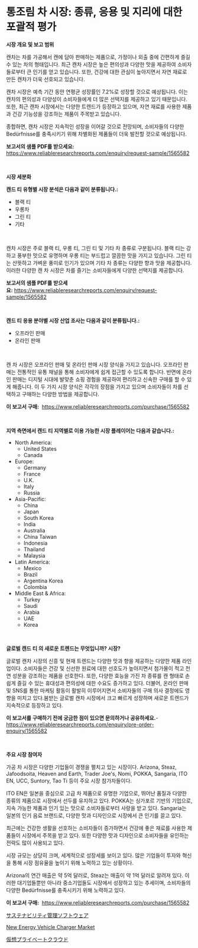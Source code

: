 <p><h1>통조림 차 시장: 종류, 응용 및 지리에 대한 포괄적 평가</h1></p><p><strong>시장 개요 및 보고 범위</strong></p>
<p><p>캔차는 차를 가공해서 캔에 담아 판매하는 제품으로, 가정이나 외출 중에 간편하게 즐길 수 있는 차의 형태입니다. 최근 캔차 시장은 높은 편의성과 다양한 맛을 제공하여 소비자들로부터 큰 인기를 얻고 있습니다. 또한, 건강에 대한 관심이 높아지면서 자연 재료로 만든 캔차가 더욱 선호되고 있습니다.</p><p>캔차 시장은 예측 기간 동안 연평균 성장률인 7.2%로 성장할 것으로 예상됩니다. 이는 캔차의 편의성과 다양성이 소비자들에게 더 많은 선택지를 제공하고 있기 때문입니다. 또한, 최근 캔차 시장에서는 다양한 트렌드가 등장하고 있으며, 자연 재료를 사용한 제품과 건강 기능성을 강조하는 제품이 주목받고 있습니다.</p><p>종합하면, 캔차 시장은 지속적인 성장을 이어갈 것으로 전망되며, 소비자들의 다양한 Bedürfnisse를 충족시키기 위해 차별화된 제품들이 더욱 발전할 것으로 예상됩니다.</p></p>
<p><strong>보고서의 샘플 PDF를 받으세요:</strong> <a href="https://www.reliableresearchreports.com/enquiry/request-sample/1565582">https://www.reliableresearchreports.com/enquiry/request-sample/1565582</a></p>
<p>&nbsp;</p>
<p><strong>시장 세분화</strong></p>
<p><strong>캔드 티 유형별 시장 분석은 다음과 같이 분류됩니다.:</strong></p>
<p><ul><li>블랙 티</li><li>우롱차</li><li>그린 티</li><li>기타</li></ul></p>
<p>&nbsp;</p>
<p><p>캔차 시장은 주로 블랙 티, 우롱 티, 그린 티 및 기타 차 종류로 구분됩니다. 블랙 티는 강하고 풍부한 맛으로 유명하며 우롱 티는 부드럽고 깔끔한 맛을 가지고 있습니다. 그린 티는 산뜻하고 가벼운 풍미로 인기가 있으며 기타 차 종류는 다양한 향과 맛을 제공합니다. 이러한 다양한 캔 차 시장은 차를 즐기는 소비자들에게 다양한 선택지를 제공합니다.</p></p>
<p><strong>보고서의 샘플 PDF를 받으세요:</strong>&nbsp;<a href="https://www.reliableresearchreports.com/enquiry/request-sample/1565582">https://www.reliableresearchreports.com/enquiry/request-sample/1565582</a></p>
<p>&nbsp;</p>
<p><strong> 캔드 티 응용 분야별 시장 산업 조사는 다음과 같이 분류됩니다.:</strong></p>
<p><ul><li>오프라인 판매</li><li>온라인 판매</li></ul></p>
<p>&nbsp;</p>
<p><p>캔 차 시장은 오프라인 판매 및 온라인 판매 시장 양식을 가지고 있습니다. 오프라인 판매는 전통적인 유통 채널을 통해 소비자에게 쉽게 접근할 수 있도록 합니다. 반면에 온라인 판매는 디지털 시대에 발맞춘 쇼핑 경험을 제공하여 편리하고 신속한 구매를 할 수 있게 해줍니다. 이 두 가지 시장 양식은 각각의 장점을 가지고 있으며 소비자들이 차를 선택하고 구매하는 다양한 방법을 제공합니다.</p></p>
<p><strong>이 보고서 구매:</strong>&nbsp; <a href="https://www.reliableresearchreports.com/purchase/1565582">https://www.reliableresearchreports.com/purchase/1565582</a></p>
<p>&nbsp;</p>
<p><strong>지역 측면에서 캔드 티 지역별로 이용 가능한 시장 플레이어는 다음과 같습니다.:</strong></p>
<p><ul>
    <li>
        North America:
        <ul>
            <li>United States</li>
            <li>Canada</li>
        </ul>
    </li>
    <li>
        Europe:
        <ul>
            <li>Germany</li>
            <li>France</li>
            <li>U.K.</li>
            <li>Italy</li>
            <li>Russia</li>
        </ul>
    </li>
    <li>
        Asia-Pacific:
        <ul>
            <li>China</li>
            <li>Japan</li>
            <li>South Korea</li>
            <li>India</li>
            <li>Australia</li>
            <li>China Taiwan</li>
            <li>Indonesia</li>
            <li>Thailand</li>
            <li>Malaysia</li>
        </ul>
    </li>
    <li>
        Latin America:
        <ul>
            <li>Mexico</li>
            <li>Brazil</li>
            <li>Argentina Korea</li>
            <li>Colombia</li>
        </ul>
    </li>
    <li>
        Middle East & Africa:
        <ul>
            <li>Turkey</li>
            <li>Saudi</li>
            <li>Arabia</li>
            <li>UAE</li>
            <li>Korea</li>
        </ul>
    </li>
    </ul></p>
<p>&nbsp;</p>
<p><strong>글로벌 캔드 티 의 새로운 트렌드는 무엇입니까? 시장?</strong></p>
<p><p>글로벌 캔차 시장의 신흥 및 현재 트렌드는 다양한 맛과 향을 제공하는 다양한 제품 라인업이다. 소비자들은 건강 및 신선한 원료에 대한 선호도가 높아지면서 첨가물이 적고 천연 성분을 강조하는 제품을 선호한다. 또한, 다양한 효능을 가진 차 종류를 캔 형태로 손쉽게 즐길 수 있는 휴대성과 편의성에 대한 수요도 증가하고 있다. 더불어, 온라인 판매 및 SNS를 통한 마케팅 활동이 활발히 이루어지면서 소비자들의 구매 의사 결정에도 영향을 미치고 있다.붐받는 글로벌 캔차 시장에서 크고 빠르게 성장하며 새로운 트렌드가 지속적으로 등장하고 있다.</p></p>
<p><strong>이 보고서를 구매하기 전에 궁금한 점이 있으면 문의하거나 공유하세요.</strong>- <a href="https://www.reliableresearchreports.com/enquiry/pre-order-enquiry/1565582">https://www.reliableresearchreports.com/enquiry/pre-order-enquiry/1565582</a></p>
<p>&nbsp;</p>
<p><strong>주요 시장 참여자</strong></p>
<p><p>가공 차 시장은 다양한 기업들이 경쟁을 펼치고 있는 시장이다. Arizona, Steaz, Jafoodsoita, Heaven and Earth, Trader Joe's, Nomi, POKKA, Sangaria, ITO EN, UCC, Suntory, Tao Ti 등이 주요 시장 참가자들이다.</p><p>ITO EN은 일본을 중심으로 고급 차 제품으로 유명한 기업으로, 뛰어난 품질과 다양한 종류의 제품으로 시장에서 선두를 유지하고 있다. POKKA는 싱가포르 기반의 기업으로, 지속 가능한 제품과 인기 있는 맛으로 소비자들로부터 사랑을 받고 있다. Sangaria는 일본의 인기 음료 브랜드로, 다양한 맛과 디자인으로 시장에서 큰 인기를 끌고 있다.</p><p>최근에는 건강한 생활을 선호하는 소비자들이 증가하면서 건강에 좋은 재료를 사용한 제품들이 시장에서 주목을 받고 있다. 또한 다양한 맛과 디자인으로 소비자들을 유인하는 전략도 많이 사용되고 있다.</p><p>시장 규모는 상당히 크며, 세계적으로 성장세를 보이고 있다. 많은 기업들이 투자와 혁신을 통해 시장 점유율을 높이기 위해 노력하고 있는 상황이다.</p><p>Arizona의 연간 매출은 약 5억 달러로, Steaz는 매출이 약 1억 달러로 알려져 있다. 이러한 대기업들뿐만 아니라 중소기업들도 시장에서 성장하고 있는 추세이며, 소비자들의 다양한 Bedürfnisse를 충족시키기 위해 노력하고 있다.</p></p>
<p><strong>이 보고서 구매:</strong>&nbsp;&nbsp;<a href="https://www.reliableresearchreports.com/purchase/1565582">https://www.reliableresearchreports.com/purchase/1565582</a></p>
<p><p><a href="https://github.com/KaydenJohns1964/Market-Research-Report-List-1/blob/main/79346536017.md">サステナビリティ管理ソフトウェア</a></p><p><a href="https://circular-yam-9b9.notion.site/New-Energy-Vehicle-Charger-Market-Analysis-and-Market-Size-Global-Industry-Overview-Market-Segment-6238ac1ea92a429e903c0c1894f14d2b">New Energy Vehicle Charger Market</a></p><p><a href="https://github.com/marbadji/Market-Research-Report-List-1/blob/main/52466556016.md">仮想プライベートクラウド</a></p></p>
